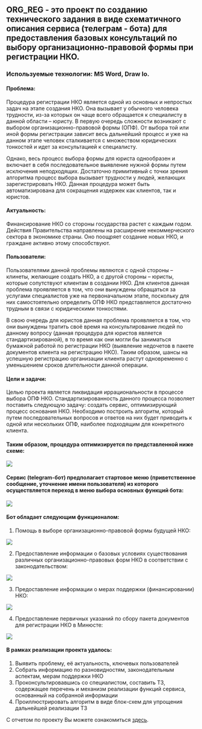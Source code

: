 ## ORG_REG - это проект по созданию технического задания в виде схематичного описания сервиса (телеграм - бота) для предоставления базовых консультаций по выбору организационно-правовой формы при регистрации НКО.
### Используемые технологии: MS Word, Draw Io.

#### Проблема:
   Процедура регистрации НКО является одной из основных и непростых задач на этапе создания НКО. Она вызывает у обычного человека трудности, из-за которых он чаще всего обращается к специалисту в данной области – юристу. В первую очередь сложности возникают с выбором организационно-правовой формы (ОПФ). От выбора той или иной формы регистрации зависит весь дальнейший процесс и уже на данном этапе человек сталкивается с множеством юридических тонкостей и идет за консультацией к специалисту. 
   
   Однако, весь процесс выбора формы для юриста однообразен и включает в себя последовательное выявление нужной формы путем исключения неподходящих. Достаточно примитивный с точки зрения алгоритма процесс выбора вызывает трудности у людей, желающих зарегистрировать НКО. Данная процедура может быть автоматизирована для сокращения издержек как клиентов, так и юристов. 
   
#### Актуальность:
   Финансирование НКО со стороны государства растет с каждым годом. Действия Правительства направлены на расширение некоммерческого сектора в экономике страны. Оно поощряет создание новых НКО, и граждане активно этому способствуют. 
   
####  Пользователи:
Пользователями данной проблемы являются с одной стороны – клинеты, желающие создать НКО, а с другой стороны – юристы, которые сопутствуют клиентам в создании НКО. Для клиентов данная проблема проявляется в том, что они вынуждены обращаться за услугами специалистов уже на первоначальном этапе, поскольку для них самостоятельно определить ОПФ НКО представляется достаточно трудным в связи с юридическими тонкостями.

В свою очередь для юристов данная проблема проявляется в том, что они вынуждены тратить своё время на консультирование людей по данному вопросу (данная процедура для юристов является стандартизированой), в то время как они могли бы заниматься бумажной работой по регистрации НКО (выявление недочетов в пакете документов клиента на регистрацию НКО). Таким образом, шансы на успешную регистрацию организации клиента растут одновременно с уменьшением сроков длительности данной операции. 

#### Цели и задачи:
Целью проекта является ликвидация иррациональности в процессе выбора ОПФ НКО. Стандартизированность данного процесса позволяет поставить следующую задачу: создать сервис, оптимизирующий процесс основания НКО. Необходимо построить алгоритм, который путем последовательных вопросов и ответов на них будет приводить к одной или нескольких ОПФ, наиболее подходящим для конкретного клиента. 

#### Таким образом, процедура оптимизируется по представленной ниже схеме:

![](https://github.com/maxzhrvl/projects/blob/main/bachelor_FEFU_HSE/ORG_REG/%D0%9F%D1%80%D0%BE%D1%86%D0%B5%D1%81%D1%81%20%D0%BE%D0%BF%D1%82%D0%B8%D0%BC%D0%B8%D0%B7%D0%B0%D1%86%D0%B8%D0%B8.png)

#### Сервис (telegram-бот) предполагает стартовое меню (приветственное сообщение, уточнение имени пользователя) из которого осуществляется переход в меню выбора основных функций бота:

![](https://github.com/maxzhrvl/projects/blob/main/bachelor_FEFU_HSE/ORG_REG/%D0%A1%D1%82%D0%B0%D1%80%D1%82%D0%BE%D0%B2%D0%BE%D0%B5%20%D0%BC%D0%B5%D0%BD%D1%8E%20%D0%B1%D0%BE%D1%82%D0%B0.png)

#### Бот обладает следующим функционалом:

1. Помощь в выборе организационно-правовой формы будущей НКО:

![](https://github.com/maxzhrvl/projects/blob/main/bachelor_FEFU_HSE/ORG_REG/%D0%A4%D1%83%D0%BD%D0%BA%D1%86%D0%B8%D1%8F%20%E2%84%961.png)

2. Предоставление информации о базовых условиях существования различных организационно-правовых форм НКО в соответствии с законодательством:

![](https://github.com/maxzhrvl/projects/blob/main/bachelor_FEFU_HSE/ORG_REG/%D0%A4%D1%83%D0%BD%D0%BA%D1%86%D0%B8%D1%8F%20%E2%84%962.png)

3. Предоставление информации о мерах поддержки (финансировании) НКО:

![](https://github.com/maxzhrvl/projects/blob/main/bachelor_FEFU_HSE/ORG_REG/%D0%A4%D1%83%D0%BD%D0%BA%D1%86%D0%B8%D1%8F%20%E2%84%963.png)

4. Предоставление первичных указаний по сбору пакета документов для регистрации НКО в Минюсте:

![](https://github.com/maxzhrvl/projects/blob/main/bachelor_FEFU_HSE/ORG_REG/%D0%A4%D1%83%D0%BD%D0%BA%D1%86%D0%B8%D1%8F%20%E2%84%964.png)

#### В рамках реализации проекта удалось:
1. Выявить проблему, её актуальность, ключевых пользователей
2. Cобрать информацию по разновидностям, законодательным аспектам, мерам поддержки НКО
3. Проконсультировавшись со специалистом, составить ТЗ, содержащее перечень и механизм реализации функций сервиса, основанный на собранной информации
4. Проиллюстрировать алгоритм в виде блок-схем для упрощения дальнейшей реализации ТЗ

С отчетом по проекту Вы можете ознакомиться [здесь]().

